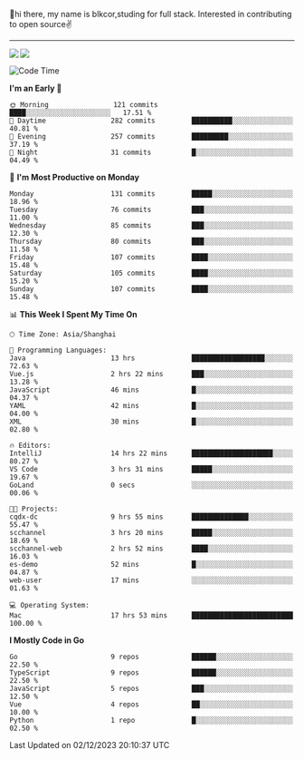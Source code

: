 👋hi there, my name is blkcor,studing for full stack.
Interested in contributing to open source✌️

<hr/>

![](https://github-readme-stats.vercel.app/api?username=blkcor)
<a href="https://github.com/blkcor/github-readme-stats">
    <img align="left" src="https://github-readme-stats.vercel.app/api/top-langs/?username=blkcor&hide=jupyter%20notebook,shaderlab,tex,c%23&langs_count=9" />
</a>


<!--START_SECTION:waka-->
![Code Time](http://img.shields.io/badge/Code%20Time-776%20hrs%2048%20mins-blue)

**I'm an Early 🐤** 

```text
🌞 Morning                121 commits         ████░░░░░░░░░░░░░░░░░░░░░   17.51 % 
🌆 Daytime                282 commits         ██████████░░░░░░░░░░░░░░░   40.81 % 
🌃 Evening                257 commits         █████████░░░░░░░░░░░░░░░░   37.19 % 
🌙 Night                  31 commits          █░░░░░░░░░░░░░░░░░░░░░░░░   04.49 % 
```
📅 **I'm Most Productive on Monday** 

```text
Monday                   131 commits         █████░░░░░░░░░░░░░░░░░░░░   18.96 % 
Tuesday                  76 commits          ███░░░░░░░░░░░░░░░░░░░░░░   11.00 % 
Wednesday                85 commits          ███░░░░░░░░░░░░░░░░░░░░░░   12.30 % 
Thursday                 80 commits          ███░░░░░░░░░░░░░░░░░░░░░░   11.58 % 
Friday                   107 commits         ████░░░░░░░░░░░░░░░░░░░░░   15.48 % 
Saturday                 105 commits         ████░░░░░░░░░░░░░░░░░░░░░   15.20 % 
Sunday                   107 commits         ████░░░░░░░░░░░░░░░░░░░░░   15.48 % 
```


📊 **This Week I Spent My Time On** 

```text
🕑︎ Time Zone: Asia/Shanghai

💬 Programming Languages: 
Java                     13 hrs              ██████████████████░░░░░░░   72.63 % 
Vue.js                   2 hrs 22 mins       ███░░░░░░░░░░░░░░░░░░░░░░   13.28 % 
JavaScript               46 mins             █░░░░░░░░░░░░░░░░░░░░░░░░   04.37 % 
YAML                     42 mins             █░░░░░░░░░░░░░░░░░░░░░░░░   04.00 % 
XML                      30 mins             █░░░░░░░░░░░░░░░░░░░░░░░░   02.80 % 

🔥 Editors: 
IntelliJ                 14 hrs 22 mins      ████████████████████░░░░░   80.27 % 
VS Code                  3 hrs 31 mins       █████░░░░░░░░░░░░░░░░░░░░   19.67 % 
GoLand                   0 secs              ░░░░░░░░░░░░░░░░░░░░░░░░░   00.06 % 

🐱‍💻 Projects: 
cqdx-dc                  9 hrs 55 mins       ██████████████░░░░░░░░░░░   55.47 % 
scchannel                3 hrs 20 mins       █████░░░░░░░░░░░░░░░░░░░░   18.69 % 
scchannel-web            2 hrs 52 mins       ████░░░░░░░░░░░░░░░░░░░░░   16.03 % 
es-demo                  52 mins             █░░░░░░░░░░░░░░░░░░░░░░░░   04.87 % 
web-user                 17 mins             ░░░░░░░░░░░░░░░░░░░░░░░░░   01.63 % 

💻 Operating System: 
Mac                      17 hrs 53 mins      █████████████████████████   100.00 % 
```

**I Mostly Code in Go** 

```text
Go                       9 repos             ██████░░░░░░░░░░░░░░░░░░░   22.50 % 
TypeScript               9 repos             ██████░░░░░░░░░░░░░░░░░░░   22.50 % 
JavaScript               5 repos             ███░░░░░░░░░░░░░░░░░░░░░░   12.50 % 
Vue                      4 repos             ██░░░░░░░░░░░░░░░░░░░░░░░   10.00 % 
Python                   1 repo              █░░░░░░░░░░░░░░░░░░░░░░░░   02.50 % 
```




 Last Updated on 02/12/2023 20:10:37 UTC
<!--END_SECTION:waka-->


